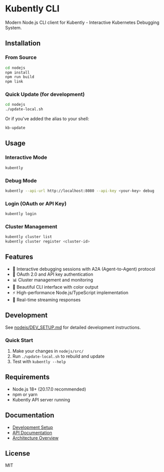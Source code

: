 # Kubently CLI

Modern Node.js CLI client for Kubently - Interactive Kubernetes Debugging System.

## Installation

### From Source

```bash
cd nodejs
npm install
npm run build
npm link
```

### Quick Update (for development)

```bash
cd nodejs
./update-local.sh
```

Or if you've added the alias to your shell:
```bash
kb-update
```

## Usage

### Interactive Mode
```bash
kubently
```

### Debug Mode
```bash
kubently --api-url http://localhost:8080 --api-key <your-key> debug
```

### Login (OAuth or API Key)
```bash
kubently login
```

### Cluster Management
```bash
kubently cluster list
kubently cluster register <cluster-id>
```

## Features

- 🚀 Interactive debugging sessions with A2A (Agent-to-Agent) protocol
- 🔐 OAuth 2.0 and API key authentication
- 📊 Cluster management and monitoring
- 🎨 Beautiful CLI interface with color output
- ⚡ High-performance Node.js/TypeScript implementation
- 🔄 Real-time streaming responses

## Development

See [nodejs/DEV_SETUP.md](nodejs/DEV_SETUP.md) for detailed development instructions.

### Quick Start

1. Make your changes in `nodejs/src/`
2. Run `./update-local.sh` to rebuild and update
3. Test with `kubently --help`

## Requirements

- Node.js 18+ (20.17.0 recommended)
- npm or yarn
- Kubently API server running

## Documentation

- [Development Setup](nodejs/DEV_SETUP.md)
- [API Documentation](../docs/API.md)
- [Architecture Overview](../docs/ARCHITECTURE.md)

## License

MIT